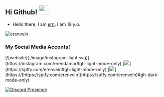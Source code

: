 ## Hi Github! <img src="https://raw.githubusercontent.com/iampavangandhi/iampavangandhi/master/gifs/Hi.gif" width="30px">

- Hello there, I am [ern](https://github.com/erenvein). I am 19 y.o.

<img src="https://komarev.com/ghpvc/?username=erenvein&label=Views&color=552b75" alt="erenvein" />

<h3>My Social Media Acconts!</h3>
[![website](./image/instagram-light.svg)](https://instagram.com/erendamar#gh-light-mode-only)
[<img src='https://cdn.discordapp.com/attachments/921909276841214023/965352419951255612/spotify-light.png'>](https://sptfy.com/erenvein#gh-light-mode-only)
[<img src='https://cdn.discordapp.com/attachments/921909276841214023/965352420148404285/spotify-dark.png'>](https://[https://sptfy.com/erenvein](https://sptfy.com/erenvein)#gh-dark-mode-only)&nbsp;&nbsp;


[![Discord Presence](https://lanyard.cnrad.dev/api/311184536379719680)](https://discord.com/users/311184536379719680)


</p>
